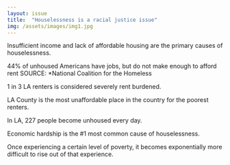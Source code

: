 ```yaml
---
layout: issue
title:  "Houselessness is a racial justice issue"
img: /assets/images/img1.jpg
---
```

Insufficient income and lack of affordable housing are the primary causes of houselessness.

44% of unhoused Americans have jobs, but do not make enough to afford rent
SOURCE: *National Coalition for the Homeless

1 in 3 LA renters is considered severely rent burdened.

LA County is the most unaffordable place in the country for the poorest renters.

In LA, 227 people become unhoused every day.

Economic hardship is the #1 most common cause of houselessness.

Once experiencing a certain level of poverty, it becomes exponentially more difficult to rise out of that experience.
